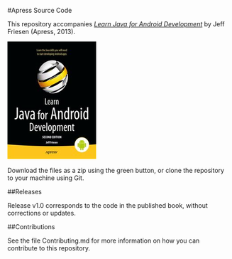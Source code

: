 #Apress Source Code

This repository accompanies [*Learn Java for Android Development*](http://www.apress.com/9781430257226) by Jeff Friesen (Apress, 2013).

![Cover image](9781430257226.jpg)

Download the files as a zip using the green button, or clone the repository to your machine using Git.

##Releases

Release v1.0 corresponds to the code in the published book, without corrections or updates.

##Contributions

See the file Contributing.md for more information on how you can contribute to this repository.
